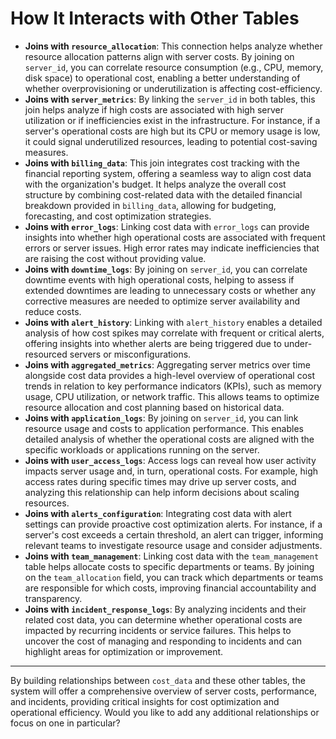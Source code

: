 # How It Interacts with Other Tables

- **Joins with `resource_allocation`**: This connection helps analyze whether resource allocation patterns align with server costs. By joining on `server_id`, you can correlate resource consumption (e.g., CPU, memory, disk space) to operational cost, enabling a better understanding of whether overprovisioning or underutilization is affecting cost-efficiency.
- **Joins with `server_metrics`**: By linking the `server_id` in both tables, this join helps analyze if high costs are associated with high server utilization or if inefficiencies exist in the infrastructure. For instance, if a server's operational costs are high but its CPU or memory usage is low, it could signal underutilized resources, leading to potential cost-saving measures.
- **Joins with `billing_data`**: This join integrates cost tracking with the financial reporting system, offering a seamless way to align cost data with the organization's budget. It helps analyze the overall cost structure by combining cost-related data with the detailed financial breakdown provided in `billing_data`, allowing for budgeting, forecasting, and cost optimization strategies.
- **Joins with `error_logs`**: Linking cost data with `error_logs` can provide insights into whether high operational costs are associated with frequent errors or server issues. High error rates may indicate inefficiencies that are raising the cost without providing value.
- **Joins with `downtime_logs`**: By joining on `server_id`, you can correlate downtime events with high operational costs, helping to assess if extended downtimes are leading to unnecessary costs or whether any corrective measures are needed to optimize server availability and reduce costs.
- **Joins with `alert_history`**: Linking with `alert_history` enables a detailed analysis of how cost spikes may correlate with frequent or critical alerts, offering insights into whether alerts are being triggered due to under-resourced servers or misconfigurations.
- **Joins with `aggregated_metrics`**: Aggregating server metrics over time alongside cost data provides a high-level overview of operational cost trends in relation to key performance indicators (KPIs), such as memory usage, CPU utilization, or network traffic. This allows teams to optimize resource allocation and cost planning based on historical data.
- **Joins with `application_logs`**: By joining on `server_id`, you can link resource usage and costs to application performance. This enables detailed analysis of whether the operational costs are aligned with the specific workloads or applications running on the server.
- **Joins with `user_access_logs`**: Access logs can reveal how user activity impacts server usage and, in turn, operational costs. For example, high access rates during specific times may drive up server costs, and analyzing this relationship can help inform decisions about scaling resources.
- **Joins with `alerts_configuration`**: Integrating cost data with alert settings can provide proactive cost optimization alerts. For instance, if a server's cost exceeds a certain threshold, an alert can trigger, informing relevant teams to investigate resource usage and consider adjustments.
- **Joins with `team_management`**: Linking cost data with the `team_management` table helps allocate costs to specific departments or teams. By joining on the `team_allocation` field, you can track which departments or teams are responsible for which costs, improving financial accountability and transparency.
- **Joins with `incident_response_logs`**: By analyzing incidents and their related cost data, you can determine whether operational costs are impacted by recurring incidents or service failures. This helps to uncover the cost of managing and responding to incidents and can highlight areas for optimization or improvement.

---

By building relationships between `cost_data` and these other tables, the system will offer a comprehensive overview of server costs, performance, and incidents, providing critical insights for cost optimization and operational efficiency. Would you like to add any additional relationships or focus on one in particular?